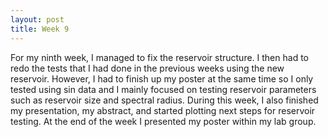 ```yaml
---
layout: post
title: Week 9
---
```


For my ninth week, I managed to fix the reservoir structure. I then had to redo the tests that I had done in the previous weeks using the new reservoir. However, I had to finish up my poster at the same time so I only tested using sin data and I mainly focused on testing reservoir parameters such as reservoir size and spectral radius. During this week, I also finished my presentation, my abstract, and started plotting next steps for reservoir testing. At the end of the week I presented my poster within my lab group. 